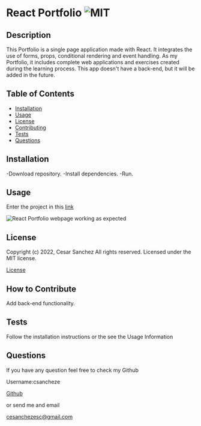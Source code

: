 # React Portfolio ![MIT](https://img.shields.io/apm/l/vim-mode?style=plastic)

  ## Description
  
  
This Portfolio is a single page application made with React. It integrates the use of forms, props, conditional rendering and event handling. As my Portfolio, it includes complete web applications and exercises created during the learning process. This app doesn't have a back-end, but it will be added in the future.

  
  ## Table of Contents
  
  - [Installation](#installation)
  - [Usage](#usage)
  - [License](#license)
  - [Contributing](#license)
  - [Tests](#license)
  - [Questions](#license)
  
  ## Installation
  
  
-Download repository. -Install dependencies. -Run.

  
  ## Usage
  
  
Enter the project in this [link](https://csancheze.github.io/React-Portfolio/)

  
  
![React Portfolio webpage working as expected](assets/images/screenshot.png)
  
  ## License
  
  
Copyright (c) 2022, Cesar Sanchez All rights reserved.
Licensed under the MIT license. 

  
  
[License](./MIT_license.txt)

  
  ## How to Contribute
  
  
Add back-end functionality.

  
  ## Tests
  
  
Follow the installation instructions or the see the Usage Information

  
  ## Questions
  
  If you have any question feel free to check my Github 
  
Username:csancheze
  
[Github](https://github.com/csancheze)

  or send me and email
  
<cesanchezesc@gmail.com>

